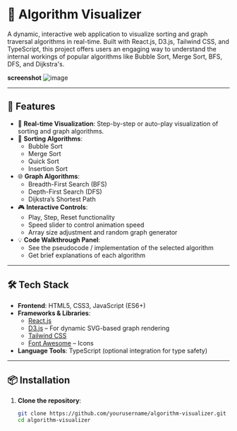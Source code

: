 # 🧠 Algorithm Visualizer

A dynamic, interactive web application to visualize sorting and graph traversal algorithms in real-time. Built with React.js, D3.js, Tailwind CSS, and TypeScript, this project offers users an engaging way to understand the internal workings of popular algorithms like Bubble Sort, Merge Sort, BFS, DFS, and Dijkstra's.

**screenshot**
![image](https://github.com/user-attachments/assets/68cf6139-57e1-4b1e-b63f-e90cf7ed0b5e)



---

## 🚀 Features

- 🔄 **Real-time Visualization**: Step-by-step or auto-play visualization of sorting and graph algorithms.
- 🧩 **Sorting Algorithms**:
  - Bubble Sort
  - Merge Sort
  - Quick Sort
  - Insertion Sort
- 🌐 **Graph Algorithms**:
  - Breadth-First Search (BFS)
  - Depth-First Search (DFS)
  - Dijkstra’s Shortest Path
- 🎮 **Interactive Controls**:
  - Play, Step, Reset functionality
  - Speed slider to control animation speed
  - Array size adjustment and random graph generator
- 💡 **Code Walkthrough Panel**:
  - See the pseudocode / implementation of the selected algorithm
  - Get brief explanations of each algorithm

---

## 🛠️ Tech Stack

- **Frontend**: HTML5, CSS3, JavaScript (ES6+)
- **Frameworks & Libraries**:
  - [React.js](https://reactjs.org/)
  - [D3.js](https://d3js.org/) – For dynamic SVG-based graph rendering
  - [Tailwind CSS](https://tailwindcss.com/)
  - [Font Awesome](https://fontawesome.com/) – Icons
- **Language Tools**: TypeScript (optional integration for type safety)

---

## 📦 Installation

1. **Clone the repository**:
   ```bash
   git clone https://github.com/yourusername/algorithm-visualizer.git
   cd algorithm-visualizer
